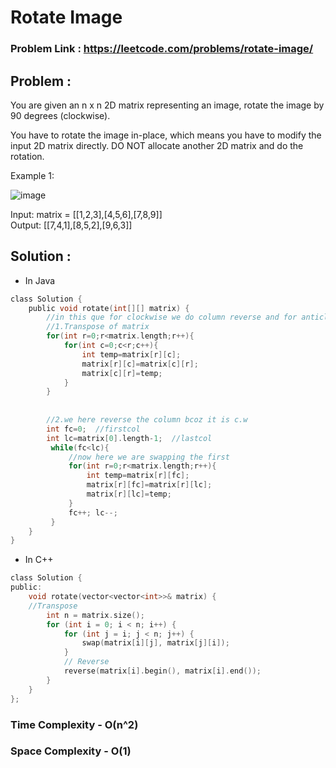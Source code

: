 # Rotate Image

### Problem Link : https://leetcode.com/problems/rotate-image/

## Problem :

You are given an n x n 2D matrix representing an image, rotate the image by 90 degrees (clockwise).

You have to rotate the image in-place, which means you have to modify the input 2D matrix directly. DO NOT allocate another 2D matrix and do the rotation.

Example 1:

![image](https://user-images.githubusercontent.com/87513713/180652071-b7fe6e19-28b5-40dd-981e-e36e8ddaeb81.png)


Input: matrix = [[1,2,3],[4,5,6],[7,8,9]] <br />
Output: [[7,4,1],[8,5,2],[9,6,3]]

## Solution :

- In Java

```c
class Solution {
    public void rotate(int[][] matrix) {
        //in this que for clockwise we do column reverse and for anticlockwise row reverse now after reversing we do the transpose of the matrix
        //1.Transpose of matrix
        for(int r=0;r<matrix.length;r++){
            for(int c=0;c<r;c++){
                int temp=matrix[r][c];
                matrix[r][c]=matrix[c][r];
                matrix[c][r]=temp;
            }
        }
            
        
        //2.we here reverse the column bcoz it is c.w
        int fc=0;  //firstcol
        int lc=matrix[0].length-1;  //lastcol
         while(fc<lc){
             //now here we are swapping the first
             for(int r=0;r<matrix.length;r++){
                 int temp=matrix[r][fc];
                 matrix[r][fc]=matrix[r][lc];
                 matrix[r][lc]=temp;
             }
             fc++; lc--;
         }
    }
}
```
- In C++

```c
class Solution {
public:
    void rotate(vector<vector<int>>& matrix) {
    //Transpose
        int n = matrix.size();
        for (int i = 0; i < n; i++) {
            for (int j = i; j < n; j++) {
                swap(matrix[i][j], matrix[j][i]);
            }
            // Reverse
            reverse(matrix[i].begin(), matrix[i].end());
        }
    }
};
```

### Time Complexity - O(n^2)
### Space Complexity - O(1)
